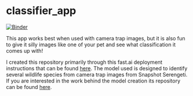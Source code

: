 # classifier_app

[![Binder](https://mybinder.org/badge_logo.svg)](https://mybinder.org/v2/gh/Jilliane1993/classifier_app/HEAD?urlpath=%2Fvoila%2Frender%2Fdeployment.ipynb)

This app works best when used with camera trap images, but it is also fun to give it silly images like one of your pet and see what classification it comes up with!

I created this repository primarily through this fast.ai deployment instructions that can be found [here](https://github.com/fastai/fastbook/blob/master/02_production.ipynb). The model used is designed to identify several wildlife species from camera trap images from Snapshot Serengeti. If you are interested in the work behind the model creation its repository can be found [here](https://github.com/Jilliane1993/Wildlife_Image_Classification). 
